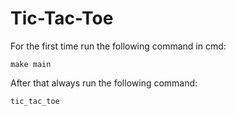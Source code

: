 # Tic-Tac-Toe

For the first time run the following command in cmd:
```
make main
```

After that always run the following command:
```
tic_tac_toe
```
